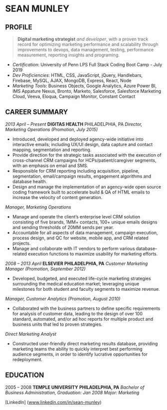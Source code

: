 
# SEAN MUNLEY

## PROFILE
>**Digital marketing strategist** *and developer*, with a proven track record for optimizing marketing performance and scalability through improvements to devops, data management, testing, performance measurement, reporting insights and programing.

- *Certification*: University of Penn LPS Full Stack Coding Boot Camp - July 2019
- *Dev Proficiencies*: HTML, CSS, JavaScript, jQuery, Handlebars, Firebase, MySQL, AJAX, MongoDB, Express, React, Node
- *Marketing Tools*: Business Objects, Google Analytics, Azure Power BI, IMS Appature Nexus, Bronto, Marketo, Salesforce, Salesforce Marketing Cloud, Veeva, Eloqua, Campaign Monitor, Constant Contact

## CAREER SUMMARY
*2013 April – Present*
**DIGITAS HEALTH**
PHILADELPHIA, PA
*Director, Marketing Operations (Promotion, July 2015)*
- Introduced, developed and deployed agency-wide initiative into interactive emails; including UX/UI design, data capture and contact mapping, segmentation and reporting.
- Provide direction for the strategic tasks associated with the execution of cross-channel CRM campaigns for HCPs/patient/caregiver segments, with an emphasis on email and SMS.
- Responsible for CRM reporting including acquisition, pipeline, segmentation, email/campaign results, engagement algorithms and database health.
- Design and manage the implementation of an agency-wide open source coding framework built to accelerate build & QA of HTML emails to increase the velocity of content generation.

*Manager, Marketing Operations*
- Manage and operate the client’s enterprise level CRM solution consisting of five brands, 1MM+ contacts, 100+ unique emails designs and sending thresholds of 20MM sends per year. 
- Accountable for all aspects of data management, campaign execution, process design, and QC for website, mobile app, and CRM related projects.
- Manage and collaborate with IT vendors to perform various database-related execution functions to maximize usability for marketing efforts.

*2008 – 2013 April*
**ELSEVIER**
**PHILADELPHIA, PA**
*Customer Marketing Manager (Promotion, September 2012)*
- Developed, budgeted, and executed life-cycle marketing strategies surrounding the medical education market; leveraging unique milestones for both student and faculty segments to maximize revenue. 

*Manager, Customer Analytics (Promotion, August 2010)*
- Collaborated with the business partners to define specific requirements for analysis of customer data, leading to the design of over 100 standard, automated, and/or ad hoc reports for multiple product and business units that led to proven strategies.

*Direct Marketing Analyst*
- Constructed user-friendly direct marketing results database, providing marketing teams the ability to quickly interpret best performing audience segments, in order to identify lucrative opportunities for redeployment.

## EDUCATION
2005 – 2008
**TEMPLE UNIVERSITY**
**PHILADELPHIA, PA**
*Bachelor of Business Administration, Graduation: Jan 2008*
*Major: Marketing*

[LinkedIn] (www.linkedin.com/in/sean-munley)